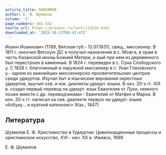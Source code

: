 ```yaml
---
article_title: АНИСИМОВ
author: Е. Ф. Шумилов
volume: '2'
page_numbers: 441-442
source_url: https://pravenc.ru/text/115516.html
downloaded_at: '2025-10-13T08:42:47Z'
---
```


Иоанн Иоаннович (1789, Вятская губ.- 12.07.1831), свящ., миссионер. В 1811 г. окончил Вятскую ДС и получил назначение в с. Можга, в храм в честь Казанской иконы Божией Матери, к-рый при нем из деревянного был перестроен в каменный. В 1824 г. переведен в с. Суна Слободского у. С 1828 г. благочинный и окружной миссионер в с. Укан Глазовского у.- одном из важнейших миссионерско-просветительских центров среди удмуртов. Изучал быт и языческие верования окрестных удмуртов, выучил сев. и юж. диалекты удмурт. языка. В нач. 20-х гг. XIX в. создал первый перевод на удмурт. язык Евангелия от Луки, немного позже вместе с др. переводчиками - Евангелий от Матфея и Марка. В кон. 20-х гг. написал на сев. диалекте первую на удмурт. языке «Азбуку… и краткий катехизис» (Каз., 1847).

## Литература

Шумилов Е. Ф. Христианство в Удмуртии: Цивилизационные процессы и христианское искусство, XVI - нач. XX в. Ижевск, 1999.

Е. Ф. Шумилов
